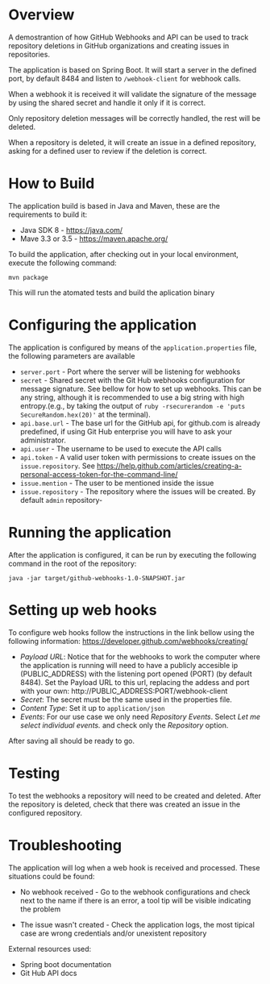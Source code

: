 # Overview
A demostrantion of how GitHub Webhooks and API can be used to track repository deletions in GitHub organizations and creating issues in repositories.

The application is based on Spring Boot. It will start a server in the defined port, by default 8484 and listen to `/webhook-client` for webhook calls.

When a webhook it is received it will validate the signature of the message by using the shared secret and handle it only if it is correct.

Only repository deletion messages will be correctly handled, the rest will be deleted.

When a repository is deleted, it will create an issue in a defined repository, asking for a defined user to review if the deletion is correct.

# How to Build

The application build is based in Java and Maven, these are the requirements to build it:

- Java SDK 8 - https://java.com/
- Mave 3.3 or 3.5 - https://maven.apache.org/

To build the application, after checking out in your local environment, execute the following command:

`mvn package`

This will run the atomated tests and build the aplication binary

# Configuring the application
The application is configured by means of the `application.properties` file, the following parameters are available

- `server.port` - Port where the server will be listening for webhooks
- `secret` - Shared secret with the Git Hub webhooks configuration for message signature. See bellow for how to set up webhooks. This can be any string, although it is recommended to use a big string with high entropy.(e.g., by taking the output of `ruby -rsecurerandom -e 'puts SecureRandom.hex(20)'` at the terminal).
- `api.base.url` - The base url for the GitHub api, for github.com is already predefined, if using Git Hub enterprise you will have to ask your administrator.
- `api.user` - The username to be used to execute the API calls
- `api.token` - A valid user token with permissions to create issues on the `issue.repository`. See https://help.github.com/articles/creating-a-personal-access-token-for-the-command-line/
- `issue.mention` - The user to be mentioned inside the issue
- `issue.repository` - The repository where the issues will be created. By default `admin` repository-

# Running the application
After the application is configured, it can be run by executing the following command in the root of the repository:

`java -jar target/github-webhooks-1.0-SNAPSHOT.jar`

# Setting up web hooks

To configure web hooks follow the instructions in the link bellow using the following information:
https://developer.github.com/webhooks/creating/
- *Payload URL*: Notice that for the webhooks to work the computer where the application is running will need to have a publicly accesible ip (PUBLIC_ADDRESS) with the listening port opened (PORT) (by default 8484). Set the Payload URL to this url, replacing the addess and port with your own: http://PUBLIC_ADDRESS:PORT/webhook-client
- *Secret*: The secret must be the same used in the properties file.
- *Content Type*: Set it up to `application/json`
- *Events*: For our use case we only need _Repository Events_. Select _Let me select individual events._ and check only the _Repository_ option.

After saving all should be ready to go.

# Testing
To test the webhooks a repository will need to be created and deleted. After the repository is deleted, check that there was created an issue in the configured repository.

# Troubleshooting
The application will log when a web hook is received and processed. These situations could be found:
- No webhook received - Go to the webhook configurations and check next to the name if there is an error, a tool tip will be visible indicating the problem

- The issue wasn't created - Check the application logs, the most tipical case are wrong credentials and/or unexistent repository

External resources used:
- Spring boot documentation
- Git Hub API docs
